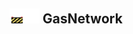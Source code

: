 ## <img src="../../.gitbook/assets/unknown.png" width="24" height=24 /><img src="../../.gitbook/assets/base.png" width="24" height=24 /> GasNetwork

